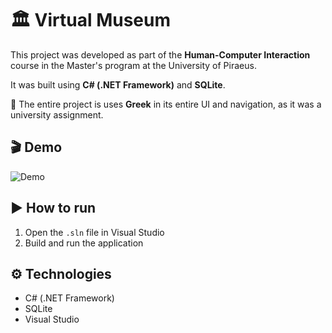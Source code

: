 # 🏛️ Virtual Museum

This project was developed as part of the **Human-Computer Interaction** course in the Master's program at the University of Piraeus.

It was built using **C# (.NET Framework)** and **SQLite**.

📌 The entire project is uses  **Greek** in its entire UI and navigation, as it was a university assignment.

## 🎬 Demo
![Demo](assets/landingpage.gif)

## ▶️ How to run
1. Open the `.sln` file in Visual Studio  
2. Build and run the application

## ⚙️ Technologies
- C# (.NET Framework)  
- SQLite  
- Visual Studio

